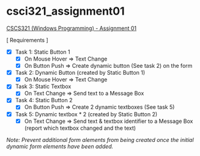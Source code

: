 # csci321_assignment01
[CSCS321 (Windows Programming) - Assignment 01](github.com/00bayz/csci321_assignment01)

[ Requirements ]

- [x] Task 1: Static Button 1
    - [x] On Mouse Hover => Text Change
    - [x] On Button Push => Create dynamic button (See task 2) on the form

- [x] Task 2: Dynamic Button (created by Static Button 1)
    - [x] On Mouse Hover => Text Change
    
- [x] Task 3: Static Textbox
    - [x] On Text Change => Send text to a Message Box
    
- [x] Task 4: Static Button 2
    - [x] On Button Push => Create 2 dynamic textboxes (See task 5)
    
- [x] Task 5: Dynamic textbox * 2 (created by Static Button 2)
    - [x] On Text Change => Send text & textbox identifier to a Message Box (report which textbox changed and the text)
    
_Note: Prevent additional form alements from being created once the initial dynamic form elements have been added._
